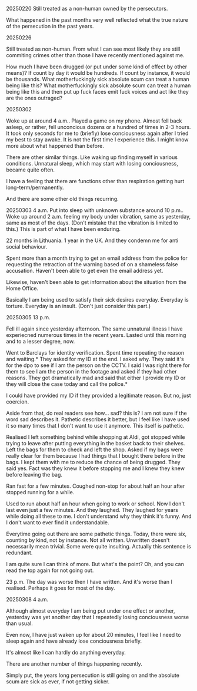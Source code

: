 20250220
Still treated as a non-human owned by the persecutors.

What happened in the past months very well reflected what the true nature of the persecution in the past years.



20250226

Still treated as non-human.
From what I can see most likely they are still commiting crimes other than those I have recently mentioned against me.

How much I have been drugged (or put under some kind of effect by other means)?
If count by day it would be hundreds. If count by instance, it would be thousands.
What motherfuckingly sick absolute scum can treat a human being like this?
What motherfuckingly sick absolute scum can treat a human being like this and then put up fuck faces emit fuck voices and act like they are the ones outraged?



20250302

Woke up at around 4 a.m.. Played a game on my phone. Almost fell back asleep, or rather, fell unconcious dozens or a hundred of times in 2-3 hours. It took only seconds for me to (briefly) lose conciousness again after I tried my best to stay awake. It is not the first time I experience this. I might know more about what happened than before.

There are other similar things. Like waking up finding myself in various conditions.
Unnatural sleep, which may start with losing conciousness, became quite often.

I have a feeling that there are functions other than respiration getting hurt long-term/permanently.

And there are some other old things recurring.



20250303 4 a.m.
Put into sleep with unknown substance around 10 p.m.. Woke up around 2 a.m. feeling my body under vibration, same as yesterday, same as most of the days. (Don't mistake that the vibration is limited to this.) This is part of what I have been enduring.

22 months in Lithuania. 1 year in the UK. And they condemn me for anti social behaviour.

Spent more than a month trying to get an email address from the police for requesting the retraction of the warning based of on a shameless false accusation. Haven't been able to get even the email address yet.

Likewise, haven't been able to get information about the situation from the Home Office.

Basically I am being used to satisfy their sick desires everyday. Everyday is torture. Everyday is an insult.
(Don't just consider this part.)



20250305 13 p.m.

Fell ill again since yesterday afternoon. The same unnatural illness I have experiecned numerous times in the recent years. Lasted until this morning and to a lesser degree, now.

Went to Barclays for identity verification.
Spent time repeating the reason and waiting.*
They asked for my ID at the end.
I asked why.
They said it's for the dpo to see if I am the person on the CCTV.
I said I was right there for them to see I am the person in the footage and asked if they had other reasons.
They got dramatically mad and said that either I provide my ID or they will close the case today and call the police.*

I could have provided my ID if they provided a legitimate reason. But no, just coercion.

Aside from that, do real readers see how... sad? this is? I am not sure if the word sad describes it.
Pathetic describes it better, but I feel like I have used it so many times that I don't want to use it anymore. This itself is pathetic.


Realised I left something behind while shopping at Aldi, got stopped while trying to leave after putting everything in the basket back to their shelves. Left the bags for them to check and left the shop. Asked if my bags were really clear for them because I had things that I bought there before in the bags. I kept them with me to reduce the chance of being drugged. They said yes. Fact was they knew it before stopping me and I knew they knew before leaving the bag.

Ran fast for a few minutes. Coughed non-stop for about half an hour after stopped running for a while.

Used to run about half an hour when going to work or school. Now I don't last even just a few minutes. And they laughed. They laughed for years while doing all these to me. I don't understand why they think it's funny. And I don't want to ever find it understandable.

Everytime going out there are some pathetic things. Today, there were six, counting by kind, not by instance. Not all written. Unwritten doesn't necessarily mean trivial. Some were quite insulting. Actually this sentence is redundant.

I am quite sure I can think of more. But what's the point? Oh, and you can read the top again for not going out.

23 p.m.
The day was worse then I have written. And it's worse than I realised. Perhaps it goes for most of the day.



20250308 4 a.m.

Although almost everyday I am being put under one effect or another, yesterday was yet another day that I repeatedly losing conciousness worse than usual.

Even now, I have just waken up for about 20 minutes, I feel like I need to sleep again and have already lose conciousness briefly.

It's almost like I can hardly do anything everyday.

There are another number of things happening recently.

Simply put, the years long persecution is still going on and the absolute scum are sick as ever, if not getting sicker.
